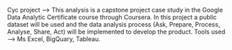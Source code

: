 Cyc project --> This analysis is a capstone project case study in the Google Data Analytic Certificate course through Coursera. In this project a public dataset will be used and the data analysis process (Ask, Prepare, Process, Analyse, Share, Act) will be implemented to develop the product. 
Tools used --> Ms Excel, BigQuary, Tableau.
